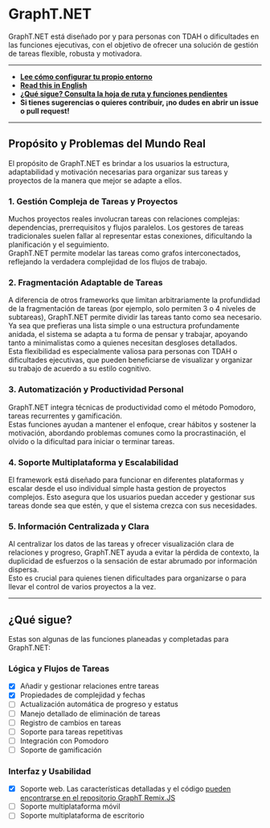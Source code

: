 # GraphT.NET

GraphT.NET está diseñado por y para personas con TDAH o dificultades en las funciones ejecutivas, con el objetivo de ofrecer una solución de gestión de tareas flexible, robusta y motivadora.

---

- **[Lee cómo configurar tu propio entorno](./README.tech.md)**
- **[Read this in English](../readme.md)**
- **[¿Qué sigue? Consulta la hoja de ruta y funciones pendientes](#que-sigue)**
- **Si tienes sugerencias o quieres contribuir, ¡no dudes en abrir un issue o pull request!**

---

## Propósito y Problemas del Mundo Real

El propósito de GraphT.NET es brindar a los usuarios la estructura, adaptabilidad y motivación necesarias para organizar sus tareas y proyectos de la manera que mejor se adapte a ellos.

### 1. Gestión Compleja de Tareas y Proyectos
Muchos proyectos reales involucran tareas con relaciones complejas: dependencias, prerrequisitos y flujos paralelos. Los gestores de tareas tradicionales suelen fallar al representar estas conexiones, dificultando la planificación y el seguimiento.  
GraphT.NET permite modelar las tareas como grafos interconectados, reflejando la verdadera complejidad de los flujos de trabajo.

### 2. Fragmentación Adaptable de Tareas
A diferencia de otros frameworks que limitan arbitrariamente la profundidad de la fragmentación de tareas (por ejemplo, solo permiten 3 o 4 niveles de subtareas), GraphT.NET permite dividir las tareas tanto como sea necesario.  
Ya sea que prefieras una lista simple o una estructura profundamente anidada, el sistema se adapta a tu forma de pensar y trabajar, apoyando tanto a minimalistas como a quienes necesitan desgloses detallados.  
Esta flexibilidad es especialmente valiosa para personas con TDAH o dificultades ejecutivas, que pueden beneficiarse de visualizar y organizar su trabajo de acuerdo a su estilo cognitivo.

### 3. Automatización y Productividad Personal
GraphT.NET integra técnicas de productividad como el método Pomodoro, tareas recurrentes y gamificación.  
Estas funciones ayudan a mantener el enfoque, crear hábitos y sostener la motivación, abordando problemas comunes como la procrastinación, el olvido o la dificultad para iniciar o terminar tareas.

### 4. Soporte Multiplataforma y Escalabilidad
El framework está diseñado para funcionar en diferentes plataformas y escalar desde el uso individual simple hasta gestion de proyectos complejos.
Esto asegura que los usuarios puedan acceder y gestionar sus tareas donde sea que estén, y que el sistema crezca con sus necesidades.

### 5. Información Centralizada y Clara
Al centralizar los datos de las tareas y ofrecer visualización clara de relaciones y progreso, GraphT.NET ayuda a evitar la pérdida de contexto, la duplicidad de esfuerzos o la sensación de estar abrumado por información dispersa.  
Esto es crucial para quienes tienen dificultades para organizarse o para llevar el control de varios proyectos a la vez.

---

## ¿Qué sigue?

Estas son algunas de las funciones planeadas y completadas para GraphT.NET:

### Lógica y Flujos de Tareas
- [x] Añadir y gestionar relaciones entre tareas
- [x] Propiedades de complejidad y fechas
- [ ] Actualización automática de progreso y estatus
- [ ] Manejo detallado de eliminación de tareas
- [ ] Registro de cambios en tareas
- [ ] Soporte para tareas repetitivas
- [ ] Integración con Pomodoro
- [ ] Soporte de gamificación

### Interfaz y Usabilidad
- [x] Soporte web. Las características detalladas y el código [pueden encontrarse en el repositorio GraphT Remix.JS](https://github.com/eduardoxcruz/GraphT.Remix.Js)
- [ ] Soporte multiplataforma móvil
- [ ] Soporte multiplataforma de escritorio